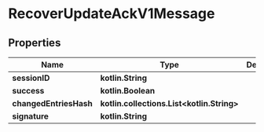 
# RecoverUpdateAckV1Message

## Properties
Name | Type | Description | Notes
------------ | ------------- | ------------- | -------------
**sessionID** | **kotlin.String** |  | 
**success** | **kotlin.Boolean** |  | 
**changedEntriesHash** | **kotlin.collections.List&lt;kotlin.String&gt;** |  | 
**signature** | **kotlin.String** |  | 



